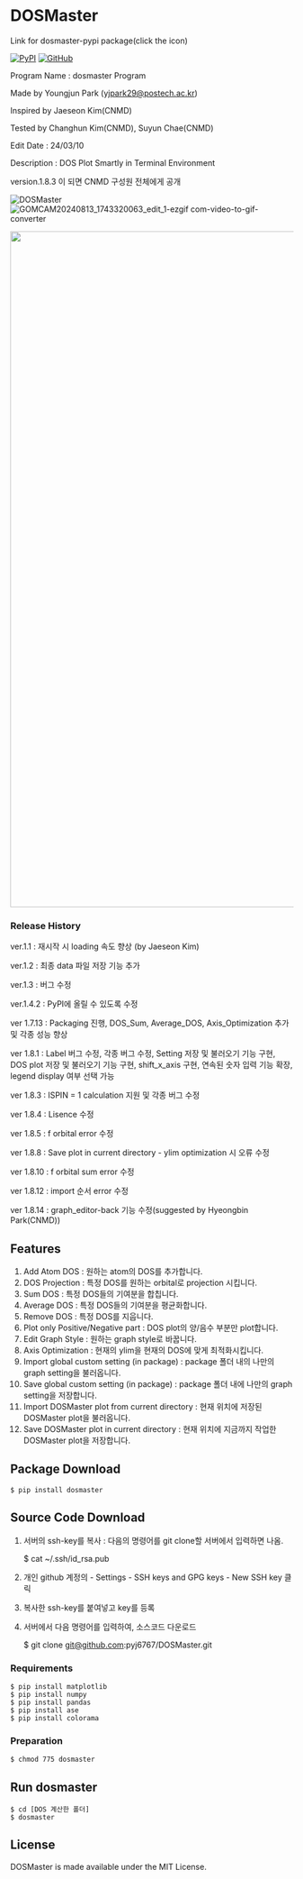 # DOSMaster

Link for dosmaster-pypi package(click the icon)

[![PyPI](https://img.shields.io/pypi/v/dosmaster.svg)](https://pypi.org/project/dosmaster/)
[![GitHub](https://img.shields.io/badge/GitHub-DOSMaster-green)](https://github.com/pyj6767/DOSMaster)

Program Name : dosmaster Program

Made by Youngjun Park (yjpark29@postech.ac.kr)

Inspired by Jaeseon Kim(CNMD)

Tested by Changhun Kim(CNMD), Suyun Chae(CNMD)

Edit Date : 24/03/10

Description : DOS Plot Smartly in Terminal Environment

version.1.8.3 이 되면 CNMD 구성원 전체에게 공개

![DOSMaster](https://github.com/user-attachments/assets/55cc4805-20d4-44d9-b093-2f48e374fca2)
![GOMCAM20240813_1743320063_edit_1-ezgif com-video-to-gif-converter](https://github.com/user-attachments/assets/e6ae61e3-6a4a-4fba-b9b2-f0dfdb55a873)
<p align="center">
<img src="https://github.com/user-attachments/assets/e6ae61e3-6a4a-4fba-b9b2-f0dfdb55a873" style="width:1200px">
</img>



### Release History

ver.1.1 : 재시작 시 loading 속도 향상 (by Jaeseon Kim)

ver.1.2 : 최종 data 파일 저장 기능 추가

ver.1.3 : 버그 수정

ver.1.4.2 : PyPI에 올릴 수 있도록 수정

ver 1.7.13 : Packaging 진행, DOS_Sum, Average_DOS, Axis_Optimization 추가 및 각종 성능 향상

ver 1.8.1 : Label 버그 수정, 각종 버그 수정, Setting 저장 및 불러오기 기능 구현, DOS plot 저장 및 불러오기 기능 구현, shift_x_axis 구현, 연속된 숫자 입력 기능 확장, legend display 여부 선택 가능

ver 1.8.3 : ISPIN = 1 calculation 지원 및 각종 버그 수정

ver 1.8.4 : Lisence 수정

ver 1.8.5 : f orbital error 수정

ver 1.8.8 : Save plot in current directory - ylim optimization 시 오류 수정

ver 1.8.10 : f orbital sum error 수정

ver 1.8.12 : import 순서 error 수정

ver 1.8.14 : graph_editor-back 기능 수정(suggested by Hyeongbin Park(CNMD))

## Features
1) Add Atom DOS : 원하는 atom의 DOS를 추가합니다.
2) DOS Projection : 특정 DOS를 원하는 orbital로 projection 시킵니다.
3) Sum DOS : 특정 DOS들의 기여분을 합칩니다.
4) Average DOS : 특정 DOS들의 기여분을 평균화합니다.
5) Remove DOS : 특정 DOS를 지웁니다.
6) Plot only Positive/Negative part : DOS plot의 양/음수 부분만 plot합니다.
7) Edit Graph Style : 원하는 graph style로 바꿉니다.
8) Axis Optimization : 현재의 ylim을 현재의 DOS에 맞게 최적화시킵니다.
9) Import global custom setting (in package) : package 폴더 내의 나만의 graph setting을 불러옵니다.
10) Save global custom setting (in package) : package 폴더 내에 나만의 graph setting을 저장합니다.
11) Import DOSMaster plot from current directory : 현재 위치에 저장된 DOSMaster plot을 불러옵니다.
12) Save DOSMaster plot in current directory : 현재 위치에 지금까지 작업한 DOSMaster plot을 저장합니다.

## Package Download

    $ pip install dosmaster


## Source Code Download

   1) 서버의 ssh-key를 복사 : 다음의 명령어를 git clone할 서버에서 입력하면 나옴.


         $ cat ~/.ssh/id_rsa.pub
   3) 개인 github 계정의 - Settings - SSH keys and GPG keys - New SSH key 클릭
   4) 복사한 ssh-key를 붙여넣고 key를 등록
   5) 서버에서 다음 명령어를 입력하여, 소스코드 다운로드

         $ git clone git@github.com:pyj6767/DOSMaster.git

### Requirements

    $ pip install matplotlib
    $ pip install numpy
    $ pip install pandas
    $ pip install ase
    $ pip install colorama


### Preparation

    $ chmod 775 dosmaster

## Run dosmaster

    $ cd [DOS 계산한 폴더]
    $ dosmaster


## License
DOSMaster is made available under the MIT License.
